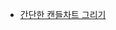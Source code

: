 * [간단한 캔들차트 그리기](https://github.com/ckdqja135/Typescript-restful-starter/blob/master/mdfile/2020-04-22/%EA%B0%84%EB%8B%A8%ED%95%98%EA%B2%8C%20high%EC%B0%A8%ED%8A%B8%20%EA%B5%AC%ED%98%84.md)

